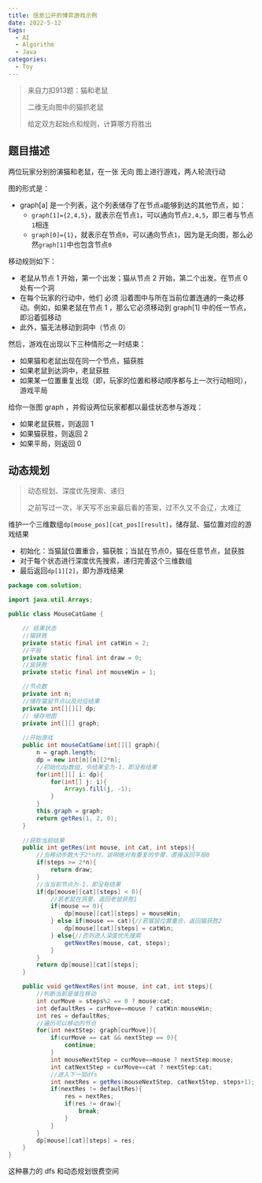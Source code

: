 ```yaml
---
title: 信息公开的博弈游戏示例
date: 2022-5-12
tags:
  - AI
  - Algorithm
  - Java
categories:
  - Toy
---
```


> 来自力扣913题：猫和老鼠
>
> 二维无向图中的猫抓老鼠
>
> 给定双方起始点和规则，计算哪方将胜出

## 题目描述

两位玩家分别扮演猫和老鼠，在一张 无向 图上进行游戏，两人轮流行动

图的形式是：

- graph[a] 是一个列表，这个列表储存了在节点`a`能够到达的其他节点，如：
  - `graph[1]={2,4,5}`，就表示在节点`1`，可以通向节点`2,4,5`，即三者与节点`1`相连
  - `graph[0]={1}`，就表示在节点`0`，可以通向节点`1`，因为是无向图，那么必然`graph[1]`中也包含节点`0`

移动规则如下：

- 老鼠从节点 1 开始，第一个出发；猫从节点 2 开始，第二个出发。在节点 0 处有一个洞
- 在每个玩家的行动中，他们 必须 沿着图中与所在当前位置连通的一条边移动。例如，如果老鼠在节点 1 ，那么它必须移动到 graph[1] 中的任一节点，即沿着弧移动
- 此外，猫无法移动到洞中（节点 0）


然后，游戏在出现以下三种情形之一时结束：

- 如果猫和老鼠出现在同一个节点，猫获胜
- 如果老鼠到达洞中，老鼠获胜
- 如果某一位置重复出现（即，玩家的位置和移动顺序都与上一次行动相同），游戏平局

给你一张图 graph ，并假设两位玩家都都以最佳状态参与游戏：

- 如果老鼠获胜，则返回 1
- 如果猫获胜，则返回 2
- 如果平局，则返回 0 

## 动态规划

> 动态规划、深度优先搜索、递归
>
> 之前写过一次，半天写不出来最后看的答案，过不久又不会辽，太难辽

维护一个三维数组`dp[mouse_pos][cat_pos][result]`，储存鼠、猫位置对应的游戏结果

- 初始化：当猫鼠位置重合，猫获胜；当鼠在节点0，猫在任意节点，鼠获胜
- 对于每个状态进行深度优先搜索，递归完善这个三维数组
- 最后返回`dp[1][2]`，即为游戏结果

~~~java
package com.solution;

import java.util.Arrays;

public class MouseCatGame {

    // 结果状态
    //猫获胜
    private static final int catWin = 2;
    //平局
    private static final int draw = 0;
    //鼠获胜
    private static final int mouseWin = 1;

    //节点数
    private int n;
    //储存猫鼠节点以及对应结果
    private int[][][] dp;
    // 储存地图
    private int[][] graph;
    
    //开始游戏
    public int mouseCatGame(int[][] graph){
        n = graph.length;
        dp = new int[n][n][2*n];
        //初始化dp数组，令结果全为-1，即没有结果
        for(int[][] i: dp){
            for(int[] j: i){
                Arrays.fill(j, -1);
            }
        }
        this.graph = graph;
        return getRes(1, 2, 0);
    }
	
    //获取当前结果
    public int getRes(int mouse, int cat, int steps){
        //当移动步数大于2*n时，说明绝对有重复的步骤，直接返回平局0
        if(steps >= 2*n){
            return draw;
        }
        //当当前节点为-1，即没有结果
        if(dp[mouse][cat][steps] < 0){
            //若老鼠在洞里，返回老鼠获胜1
            if(mouse == 0){
                dp[mouse][cat][steps] = mouseWin;
            } else if(mouse == cat){//若猫鼠位置重合，返回猫获胜2
                dp[mouse][cat][steps] = catWin;
            } else{//否则进入深度优先搜索
                getNextRes(mouse, cat, steps);
            }
        }
        return dp[mouse][cat][steps];
    }

    public void getNextRes(int mouse, int cat, int steps){
        //判断当前是谁在移动
        int curMove = steps%2 == 0 ? mouse:cat;
        int defaultRes = curMove==mouse ? catWin:mouseWin;
        int res = defaultRes;
        //遍历可以移动的节点
        for(int nextStep: graph[curMove]){
            if(curMove == cat && nextStep == 0){
                continue;
            }
            int mouseNextStep = curMove==mouse ? nextStep:mouse;
            int catNextStep = curMove==cat ? nextStep:cat;
            //进入下一层dfs
            int nextRes = getRes(mouseNextStep, catNextStep, steps+1);
            if(nextRes != defaultRes){
                res = nextRes;
                if(res != draw){
                    break;
                }
            }
        }
        dp[mouse][cat][steps] = res;
    }
}
~~~

这种暴力的 dfs 和动态规划很费空间



